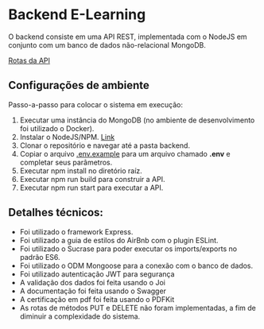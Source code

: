 # Backend E-Learning

O backend consiste em uma API REST, implementada com o NodeJS em conjunto com um banco de dados não-relacional MongoDB.

[Rotas da API](https://app.swaggerhub.com/apis-docs/Augusto9/e-learning/1.0.0)

## Configurações de ambiente
Passo-a-passo para colocar o sistema em execução:
1) Executar uma instância do MongoDB (no ambiente de desenvolvimento foi utilizado o Docker).
2) Instalar o NodeJS/NPM. [Link](https://nodejs.org/en/download/)
3) Clonar o repositório e navegar até a pasta backend.
4) Copiar o arquivo [.env.example](./.env.example) para um arquivo chamado **.env** e completar seus parâmetros.
5) Executar npm install no diretório raíz.
6) Executar npm run build para construir a API.
7) Executar npm run start para executar a API.

## Detalhes técnicos:
- Foi utilizado o framework Express.
- Foi utilizado a guia de estilos do AirBnb com o plugin ESLint.
- Foi utilizado o Sucrase para poder executar os imports/exports no padrão ES6.
- Foi utilizado o ODM Mongoose para a conexão com o banco de dados.
- Foi utilizado autenticação JWT para segurança
- A validação dos dados foi feita usando o Joi
- A documentação foi feita usando o Swagger
- A certificação em pdf foi feita usando o PDFKit
- As rotas de métodos PUT e DELETE não foram implementadas, a fim de diminuir a complexidade do sistema.
